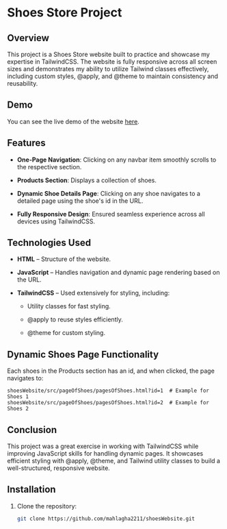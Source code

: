 # Shoes Store Project


## Overview

This project is a Shoes Store website built to practice and showcase my expertise in TailwindCSS. The website is fully responsive across all screen sizes and demonstrates my ability to   utilize Tailwind classes effectively, including custom styles, @apply, and @theme to maintain consistency and reusability.


## Demo

You can see the live demo of the website [here](https://mahlagha2211.github.io/shoesWebsite/).


## Features

- **One-Page Navigation**: Clicking on any navbar item smoothly scrolls to the respective section.

- **Products Section**: Displays a collection of shoes.

- **Dynamic Shoe Details Page**: Clicking on any shoe navigates to a detailed page using the shoe's id in the URL.

- **Fully Responsive Design**: Ensured seamless experience across all devices using TailwindCSS.


## Technologies Used

- **HTML** – Structure of the website.

- **JavaScript** – Handles navigation and dynamic page rendering based on the URL.

- **TailwindCSS** – Used extensively for styling, including:

   - Utility classes for fast styling.

   - @apply to reuse styles efficiently.

   - @theme for custom styling.

 
## Dynamic Shoes Page Functionality

Each shoes in the Products section has an id, and when clicked, the page navigates to:

```
shoesWebsite/src/pageOfShoes/pagesOfShoes.html?id=1  # Example for Shoes 1
shoesWebsite/src/pageOfShoes/pagesOfShoes.html?id=2  # Example for Shoes 2

```

## Conclusion

This project was a great exercise in working with TailwindCSS while improving JavaScript skills for handling dynamic pages. It showcases efficient styling with @apply, @theme, and Tailwind utility classes to build a well-structured, responsive website.


## Installation

1. Clone the repository:
   ```bash
   git clone https://github.com/mahlagha2211/shoesWebsite.git


